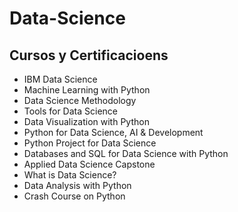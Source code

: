 # Data-Science

## Cursos y Certificacioens
- IBM Data Science
- Machine Learning with Python
- Data Science Methodology
- Tools for Data Science
- Data Visualization with Python
- Python for Data Science, AI & Development
- Python Project for Data Science
- Databases and SQL for Data Science with Python
- Applied Data Science Capstone
- What is Data Science?
- Data Analysis with Python
- Crash Course on Python
